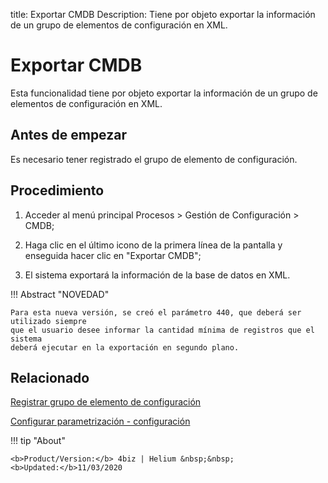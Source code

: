 title:  Exportar CMDB
Description: Tiene por objeto exportar la información de un grupo de elementos de configuración en XML. 
# Exportar CMDB

Esta funcionalidad tiene por objeto exportar la información de un grupo de elementos de configuración en XML.

Antes de empezar
----------------

Es necesario tener registrado el grupo de elemento de configuración.

Procedimiento
-------------

1.  Acceder al menú principal Procesos \> Gestión de Configuración \> CMDB;

2.  Haga clic en el último icono de la primera línea de la pantalla y enseguida
    hacer clic en "Exportar CMDB";

3.  El sistema exportará la información de la base de datos en XML.

!!! Abstract "NOVEDAD"

    Para esta nueva versión, se creó el parámetro 440, que deberá ser utilizado siempre
    que el usuario desee informar la cantidad mínima de registros que el sistema
    deberá ejecutar en la exportación en segundo plano.

Relacionado
----------------

[Registrar grupo de elemento de configuración](/es-es/4biz-helium/processes/configuration/configuration/register-configuration-item-group.html)

[Configurar parametrización - configuración](/es-es/4biz-helium/platform-administration/parameters-list/configure-parametrization-configuration.html)


!!! tip "About"

    <b>Product/Version:</b> 4biz | Helium &nbsp;&nbsp;
    <b>Updated:</b>11/03/2020
